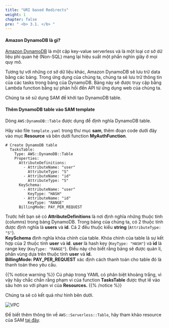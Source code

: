 ```yaml
---
title: "URI based Redirects"
weight: 1
chapter: false
pre: " <b> 3.1. </b> "
---
```


#### Amazon DynamoDB là gì?

[Amazon DynamoDB](https://aws.amazon.com/dynamodb/) là một cặp key-value serverless và là một loại cơ sở dữ liệu phi quan hệ (Non-SQL) mang lại hiệu suất một phần nghìn giây ở mọi quy mô.

Tương tự với những cơ sở dữ liệu khác, Amazon DynamoDB sẽ lưu trữ data bằng các bảng. Trong ứng dụng của chúng ta, chúng ta sẽ lưu trữ thông tin của các tasks trong bảng của DynamoDB. Bảng này sẽ được truy cập bằng Lambda function bằng sự phản hồi đến API từ ứng dụng web của chúng ta.

Chúng ta sẽ sử dụng SAM để khởi tạo DynamoDB table.

#### Thêm DynamoDB table vào SAM template

Dòng `AWS:DynamoDB::Table` được dụng để định nghĩa DynamoDB table.

Hãy vào file `template.yaml` trong thư mục **sam**, thêm đoạn code dưới đây vào mục **Resource** và bên dưới function **MyAuthFunction**.

```
# Create DynamoDB table
  TasksTable:
    Type: AWS::DynamoDB::Table
    Properties:
      AttributeDefinitions:
        - AttributeName: "user"
          AttributeType: "S"
        - AttributeName: "id"
          AttributeType: "S"
      KeySchema:
        - AttributeName: "user"
          KeyType: "HASH"
        - AttributeName: "id"
          KeyType: "RANGE"
      BillingMode: PAY_PER_REQUEST

```

Trước hết bạn sẽ có **AttributeDefinitions** là nơi định nghĩa những thuộc tính (columns) trong bảng DynamoDB. Trong bảng của chúng ta, có 2 thuộc tính được định nghĩa là **users** và **id**. Cả 2 đều thuộc kiểu **string** (`AttributeType: "S"`).\
**KeySchema** định nghĩa khóa chính của table. Khóa chính của table là sự kết hợp của 2 thuộc tính **user** và **id**. **user** là hash key (`KeyType: "HASH"`) và **id** là range key (`KeyType: "RANGE"`). Điều này cho biết rằng bảng sẽ được quản lí, phân vùng dựa trên thuộc tính **user** và **id.**\
**BillingMode: PAY_PER_REQUEST** xác định cách thanh toán cho table đó là thanh toán theo yêu cầu.

{{% notice warning %}}
Cú pháp trong YAML có phân biệt khoảng trắng, vì vậy hãy chắc chắn rằng phạm vi của function **TasksTable** được thụt lề vào sâu hơn so với phạm vi của **Resources.**
{{% /notice %}}

Chúng ta sẽ có kết quả như hình bên dưới.

![VPC](/images/3.serverlessbackend/3.1-dynamodb/3.1-1.png)

Để biết thêm thông tin về `AWS::Serverless::Table`, hãy tham khảo resource của SAM [tại đây](https://docs.aws.amazon.com/AWSCloudFormation/latest/UserGuide/aws-resource-dynamodb-table.html).
